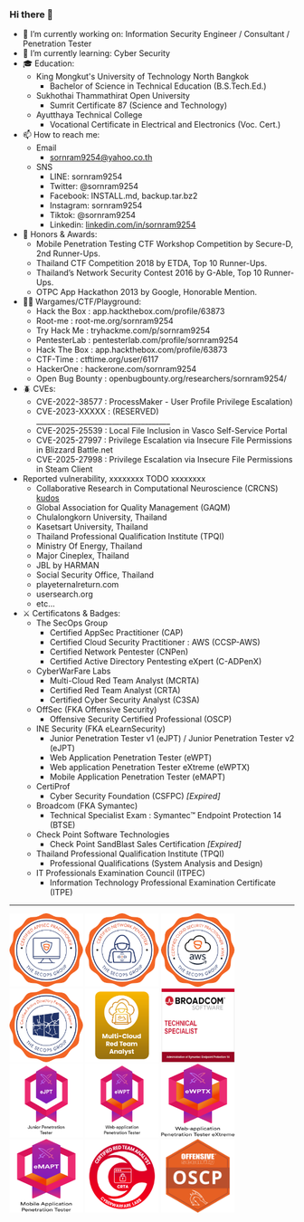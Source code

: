 ### Hi there 👋

- 🔭 I’m currently working on: Information Security Engineer / Consultant / Penetration Tester
- 🌱 I’m currently learning: Cyber Security
- 🎓 Education:
    - King Mongkut's University of Technology North Bangkok
        - Bachelor of Science in Technical Education (B.S.Tech.Ed.)
    - Sukhothai Thammathirat Open University
        - Sumrit Certificate 87 (Science and Technology)
    - Ayutthaya Technical College
        - Vocational Certificate in Electrical and Electronics (Voc. Cert.)
- 📫 How to reach me:
    - Email
        - sornram9254@yahoo.co.th
    - SNS
        - LINE: sornram9254
        - Twitter: @sornram9254
        - Facebook: INSTALL.md, backup.tar.bz2
        - Instagram: sornram9254
        - Tiktok: @sornram9254
        - Linkedin: [linkedin.com/in/sornram9254](https://linkedin.com/in/sornram9254)
- 🥇 Honors & Awards:
    - Mobile Penetration Testing CTF Workshop Competition by Secure-D, 2nd Runner-Ups.
    - Thailand CTF Competition 2018 by ETDA, Top 10 Runner-Ups.
    - Thailand’s Network Security Contest 2016 by G-Able, Top 10 Runner-Ups.
    - OTPC App Hackathon 2013 by Google, Honorable Mention.
- 🧑‍💻 Wargames/CTF/Playground:
    - Hack the Box	: app.hackthebox.com/profile/63873
    - Root-me		: root-me.org/sornram9254
    - Try Hack Me	: tryhackme.com/p/sornram9254
    - PentesterLab	: pentesterlab.com/profile/sornram9254
    - Hack The Box	: app.hackthebox.com/profile/63873
    - CTF-Time		: ctftime.org/user/6117
    - HackerOne	: hackerone.com/sornram9254
    - Open Bug Bounty	: openbugbounty.org/researchers/sornram9254/
- 🪲 CVEs:
    - CVE-2022-38577 : ProcessMaker - User Profile Privilege Escalation)
    - CVE-2023-XXXXX : (RESERVED) _____________________________________
    - CVE-2025-25539 : Local File Inclusion in Vasco Self-Service Portal
    - CVE-2025-27997 : Privilege Escalation via Insecure File Permissions in Blizzard Battle.net
    - CVE-2025-27998 : Privilege Escalation via Insecure File Permissions in Steam Client
- Reported vulnerability, xxxxxxxx TODO xxxxxxxx
    - Collaborative Research in Computational Neuroscience (CRCNS) [kudos](https://commons.lbl.gov/spaces/cpp/pages/197691423/White+Hats+for+Science#WhiteHatsforScience-Kudos)
    - Global Association for Quality Management (GAQM)
    - Chulalongkorn University, Thailand
    - Kasetsart University, Thailand
    - Thailand Professional Qualification Institute (TPQI)
    - Ministry Of Energy, Thailand
    - Major Cineplex, Thailand
    - JBL by HARMAN
    - Social Security Office, Thailand
    - playeternalreturn.com
    - usersearch.org
    - etc...
- ⚔️ Certificatons & Badges:
    - The SecOps Group
        - Certified AppSec Practitioner (CAP)
        - Certified Cloud Security Practitioner : AWS (CCSP-AWS)
        - Certified Network Pentester (CNPen)
        - Certified Active Directory Pentesting eXpert (C-ADPenX)
    - CyberWarFare Labs
        - Multi-Cloud Red Team Analyst (MCRTA)
        - Certified Red Team Analyst (CRTA)
        - Certified Cyber Security Analyst (C3SA)
    - OffSec (FKA Offensive Security)
        - Offensive Security Certified Professional (OSCP) 
    - INE Security (FKA eLearnSecurity)
        - Junior Penetration Tester v1 (eJPT) / Junior Penetration Tester v2 (eJPT)
        - Web Application Penetration Tester (eWPT)
        - Web application Penetration Tester eXtreme (eWPTX)
        - Mobile Application Penetration Tester (eMAPT)
    - CertiProf
        - Cyber Security Foundation (CSFPC) _[Expired]_
    - Broadcom (FKA Symantec)
        - Technical Specialist Exam : Symantec™ Endpoint Protection 14 (BTSE) 
    - Check Point Software Technologies
        - Check Point SandBlast Sales Certification _[Expired]_
    - Thailand Professional Qualification Institute (TPQI)
        - Professional Qualifications (System Analysis and Design)
    - IT Professionals Examination Council (ITPEC)
        - Information Technology Professional Examination Certificate (ITPE)
 <hr/>
<div>
  <img src="https://raw.githubusercontent.com/sornram9254/sornram9254/main/certs/CAP.png" width="130" height="130">
  <img src="https://raw.githubusercontent.com/sornram9254/sornram9254/main/certs/CNPen.png" width="130" height="130">
  <img src="https://raw.githubusercontent.com/sornram9254/sornram9254/main/certs/CCSP-AWS.png" width="130" height="130">
  <img src="https://raw.githubusercontent.com/sornram9254/sornram9254/main/certs/C-ADPenX.png" width="130" height="130">
  <img src="https://raw.githubusercontent.com/sornram9254/sornram9254/main/certs/MCRTA.png" width="130" height="130">
  <img src="https://raw.githubusercontent.com/sornram9254/sornram9254/main/certs/BTSE.png" width="130" height="130">
</div>
<div>
  <img src="https://raw.githubusercontent.com/sornram9254/sornram9254/main/certs/eJPT.png" width="130" height="130">
  <img src="https://raw.githubusercontent.com/sornram9254/sornram9254/main/certs/eWPT.png" width="130" height="130">
  <img src="https://raw.githubusercontent.com/sornram9254/sornram9254/main/certs/eWPTX.png" width="130" height="130">
  <img src="https://raw.githubusercontent.com/sornram9254/sornram9254/main/certs/eMAPT.png" width="130" height="130">
  <img src="https://raw.githubusercontent.com/sornram9254/sornram9254/main/certs/CRTA.png" width="130" height="130">
  <img src="https://raw.githubusercontent.com/sornram9254/sornram9254/main/certs/OSCP.png" width="130" height="130">
</div>
